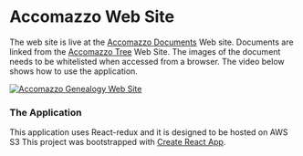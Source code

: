 # Accomazzo Web Site
The web site is live at the [Accomazzo Documents](https://accomazzo-app.s3.amazonaws.com/index.html) Web site. 
Documents are linked from the [Accomazzo Tree](https://accomazzo-app.s3.amazonaws.com/tree/index.html) Web Site.
The images of the document needs to be whitelisted when accessed from a browser. The video below shows how to use the application.

[![Accomazzo Genealogy Web Site](http://img.youtube.com/vi/PJEN77-Qv8E/0.jpg)](http://www.youtube.com/watch?v=PJEN77-Qv8E)

### The Application
This application uses  React-redux and it is designed to be hosted on AWS S3
This project was bootstrapped with [Create React App](https://github.com/facebook/create-react-app).
